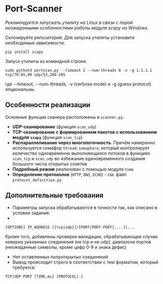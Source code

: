 # Port-Scanner
_Рекомендуется запускать утилиту на Linux в связи с порой неожиданными особенностями работы модуля scapy на Windows._

Склонируйте репозиторий.
Для запуска утилиты установите необходимые зависимости:

```pip install scapy```

Запуск утилиты из командной строки:

```sudo python3 portscan.py --timeout 2 --num-threads 8 -v -g 1.1.1.1 tcp/70-85,90 udp/53,200-205```

где --timeout, --num-threads, -v (verbose mode) и -g (guess protocol) опциональны.

## Особенности реализации
Основные функции сканера расположены в ```scanner.py```.
- **UDP-сканирование** (функция ```scan_udp```)
- **TCP-сканирование с формированием пакетов с использованием модуля ```scapy```** (функция ```scan_tcp```)
- **Распараллеливание через многопоточность**. Причём намеренно используется семафор ```thread_semaphore```, который контролирует количество одновременно выполняющихся потоков в функциях ```scan_tcp``` и ```scan_udp``` во избежание единовременного создания большого числа открытых сокетов
- **Подробный режим** реализован с помощью модуля ```time```
- **Определение протоколов** (```HTTP```, ```DNS```, ```ECHO```) - см. файл ```protocol_definition.py```

## Дополнительные требования
- Параметры запуска обрабатываются в точности так, как описано в условии задания:
- 
```[OPTIONS] IP_ADDRESS [{tcp|udp}[/[PORT|PORT-PORT],...]]...```

Кроме того, добавлены проверки валидации, обрабатывающие случаи неверно указанных соединения (не tcp и не udp), диапазона портов (неожиданные символы, кроме цифр 0-9 и знака дефис)
- Нет оставленных полуоткрытых соединений
- Вывод происходит строго в соответствии с тем форматом, который требуется:

```TCP|UDP PORT [TIME,ms] [PROTOCOL|-]```
